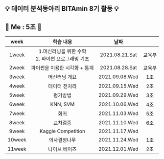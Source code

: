 ## :bulb: 데이터 분석동아리 BITAmin 8기 활동 :bulb:  
## :raising_hand: Me : 5조 :raising_hand:
|week|학습 내용|날짜||
|:---:|:---:|:---:|:---:|
|[1week](https://github.com/juyeonyoon/BITAmin/tree/main/1week)|1.머신러닝을 위한 수학 <br/> 2. 파이썬 프로그래밍 기초 |2021.08.21.Sat|교육부|
|2week|파이썬을 이용한 시각화 + 통계|2021.08.28.Sat|교육부|
|3week|머신러닝 개요|2021.09.08.Wed|1조|
|4week|데이터 전처리|2021.09.15.Wed|2조|
|5week|평가방법|2021.09.29.Wed|3조|
|6week|KNN, SVM|2021.10.06.Wed|4조|
|7week|회귀|2021.11.03.Wed|5조|
|8week|교차검증|2021.11.10.Wed|6조|
|9week|Kaggle Competition|2021.11.17.Wed|
|10week|의사결정나무|2021.11.24.Wed|1조|
|11week|나이브 베이즈|2021.12.01.Wed|2조
